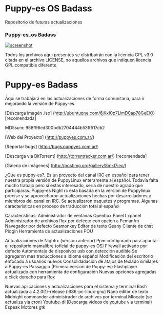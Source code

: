 Puppy-es OS Badass
==================

Repositorio de futuras actualizaciones

### Puppy-es_os Badass
[![screenshot](http://s5.postimg.org/5bq4xxr8n/presentacion.jpg)](http://s5.postimg.org/5bq4xxr8n/presentacion.jpg)

Todos los archivos aqui presentes se distribuirán con la
licencia GPL v3.0 citada en el archivo LICENSE, no aquellos
archivos que indiquen licencia GPL compatible diferente.

Puppy-es Badass
================
Aqui se trabajará en las actualizaciones de forma comunitaria, para ir 
mejorando la versión de Puppy-es.

[Descarga imagén .iso] 
(http://ubuntuone.com/6jKxI0p7LimD0ap78GeEiO) [recomendada] 

MD5sum:    958f96ed300bdb2704444b53ff517cb2

[Web del Proyecto]
(http://puppyes.com.ar/)

[Reportar bugs]
(http://bugs.puppyes.com.ar/)

[Descarga via BitTorrent] 
(http://torrentracker.com.ar/) [recomendada] 

[Galeria de imágenes] 
(http://postimg.org/gallery/8mkl7iec/)

¿Que es puppy-es?. Es un proyecto del canal IRC en español para tener nuestra propia versión de PuppyLinux enteramente al español.
Todavía falta mucho trabajo pero si estas interesado, sería de nuestro agrado que participaras.
Puppy-es Night rc esta basada en la version de Puppylinux precise y se aprovecharon actualizaciones hechas por desarrolladores y miembros del canal en IRC.
Se actualizaron paquetes y programas.
Algunas características en proceso de traducción total al español

Caracteristicas:
Administrador de ventanas            Openbox
Panel                                Lxpanel
Administrador de archivos            Rox por defecto  con opcion a Pcmanfm
Navegador por defecto                Seamonkey
Editor de texto                      Geany
Cliente de chat                      Pidgin
Herramienta de actualizaciones       POU

Actualizaciones de Nightrc (versión anterior)
Ppm configurado para apuntar al repositorio mamalibre (oficial de puppy-es OS)
Firewall activado por defecto
Automontaje de disposivos usb con detección audible
Se agregaron mas traducciones a idioma español
Modificación del escritorio enfocado a usuarios nuevos
Consolidadacion de atajos de teclado similares a Puppy-es Passaggio (Primera version de Puppy-es)
Flashplayer actualizado con herramienta de configuración
Nuevas opciones agregadas a click derecho para Rox

Nuevas aplicaciones y actualizaciones para el sistema y terminal
Bash actualizada a 4.2.0(1)-release (i686-pc-linux-gnu)
Nano editor de texto
Midnight commander administrador de archivos por terminal
Mlocate (se actualiza via cron)
Youtube-dl (Descarga videos de youtube via terminal)
Espeak
Motores gtk

